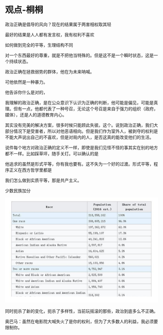 # 观点-桐桐

政治正确是倡导的风向？现在的结果属于两害相权取其轻

最好的结果是人人都有发言权，我有权利不喜欢

如何做到完全的平等，生理结构不同

对一个东西最好的尊重，就是不把他当特殊的。但是这不是一个瞬时状态，这是一个持续状态。



政治正确在拯救弱势的群体，他在为未来呐喊。

可他依然是一种暴力。

他告诉你什么是对的，



我理解的政治正确，是在公众意识下认识为正确的判断，他可能是偏见，可能是真理。但有一点，他都代表了一种号召，无论这个号召是来自于强力的组织（政府，媒体），还是人的道德教育内心。

其实没有完美的解决方案，很多时候只能顾此失彼。这个。说到政治正确，我们大部分情况下是受害者，所以对他恶语相向。但是我们作为室外人，被剥夺的权利是不能大声说出自己的不喜欢，但是对局内的人，是否这真的能改变他们的生活。

说件每个地方对政治正确的定义不一样，即使是我们见怪不怪的事其实在别的地方都不一样。比如踩草坪，随手关灯。可以确认的是

他追求的虽然是形式平等，你有我也要有。这不失为一个好的过渡。形式平等，程序正义在西方哲学里都是

我们怎么做到实质平等，那是共产主义。

少数民族加分



![1545908941411](assets/1545908941411.png)





同时扼杀了新的变化，扼杀了多样性，当前玩摇滚的那些，政治到底多么不正确。

奥巴马：虽然在电影院大喊失火了是你的权利，但为了大多数人的利益，我必须要限制你。